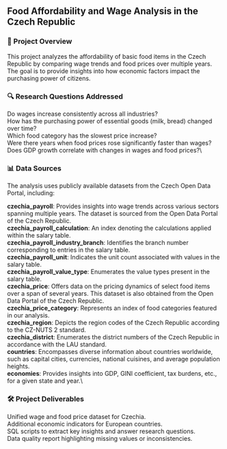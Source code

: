 ## Food Affordability and Wage Analysis in the Czech Republic

### 📌 Project Overview
This project analyzes the affordability of basic food items in the Czech Republic by comparing wage trends and food prices over multiple years. The goal is to provide insights into how economic factors impact the purchasing power of citizens.

### 🔍 Research Questions Addressed
Do wages increase consistently across all industries?\
How has the purchasing power of essential goods (milk, bread) changed over time?\
Which food category has the slowest price increase?\
Were there years when food prices rose significantly faster than wages?\
Does GDP growth correlate with changes in wages and food prices?\

### 📊 Data Sources
The analysis uses publicly available datasets from the Czech Open Data Portal, including:

**czechia_payroll**: Provides insights into wage trends across various sectors spanning multiple years. The dataset is sourced from the Open Data Portal of the Czech Republic.\
**czechia_payroll_calculation**: An index denoting the calculations applied within the salary table.\
**czechia_payroll_industry_branch**: Identifies the branch number corresponding to entries in the salary table.\
**czechia_payroll_unit**: Indicates the unit count associated with values in the salary table.\
**czechia_payroll_value_type**: Enumerates the value types present in the salary table.\
**czechia_price**: Offers data on the pricing dynamics of select food items over a span of several years. This dataset is also obtained from the Open Data Portal of the Czech Republic.\
**czechia_price_category**: Represents an index of food categories featured in our analysis.\
**czechia_region**: Depicts the region codes of the Czech Republic according to the CZ-NUTS 2 standard.\
**czechia_district**: Enumerates the district numbers of the Czech Republic in accordance with the LAU standard.\
**countries**: Encompasses diverse information about countries worldwide, such as capital cities, currencies, national cuisines, and average population heights.\
**economies**: Provides insights into GDP, GINI coefficient, tax burdens, etc., for a given state and year.\


### 🛠 Project Deliverables
Unified wage and food price dataset for Czechia.\
Additional economic indicators for European countries.\
SQL scripts to extract key insights and answer research questions.\
Data quality report highlighting missing values or inconsistencies.
